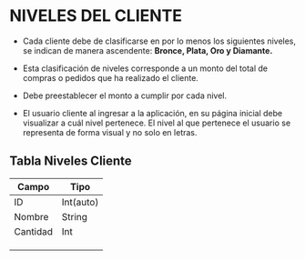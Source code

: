 # NIVELES DEL CLIENTE

* Cada cliente debe de clasificarse en por lo menos los siguientes niveles, se indican de manera ascendente: **Bronce, Plata, Oro y Diamante.**

* Esta clasificación de niveles corresponde a un monto del total de compras o pedidos que ha realizado el cliente.

* Debe preestablecer el monto a cumplir por cada nivel.

* El usuario cliente al ingresar a la aplicación, en su página inicial debe visualizar a cuál nivel pertenece. El nivel al que pertenece el usuario se representa de forma visual y no solo en letras.



## Tabla Niveles Cliente

| Campo    | Tipo      |
| -------- | --------- |
| ID       | Int(auto) |
| Nombre   | String    |
| Cantidad | Int       |
|          |           |
|          |           |
|          |           |

